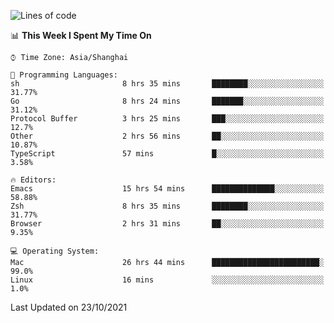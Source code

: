 <!--START_SECTION:waka-->
![Lines of code](https://img.shields.io/badge/From%20Hello%20World%20I%27ve%20Written-34391%20lines%20of%20code-blue)

📊 **This Week I Spent My Time On** 

```text
⌚︎ Time Zone: Asia/Shanghai

💬 Programming Languages: 
sh                       8 hrs 35 mins       ████████░░░░░░░░░░░░░░░░░   31.77% 
Go                       8 hrs 24 mins       ███████░░░░░░░░░░░░░░░░░░   31.12% 
Protocol Buffer          3 hrs 25 mins       ███░░░░░░░░░░░░░░░░░░░░░░   12.7% 
Other                    2 hrs 56 mins       ██░░░░░░░░░░░░░░░░░░░░░░░   10.87% 
TypeScript               57 mins             █░░░░░░░░░░░░░░░░░░░░░░░░   3.58%

🔥 Editors: 
Emacs                    15 hrs 54 mins      ██████████████░░░░░░░░░░░   58.88% 
Zsh                      8 hrs 35 mins       ████████░░░░░░░░░░░░░░░░░   31.77% 
Browser                  2 hrs 31 mins       ██░░░░░░░░░░░░░░░░░░░░░░░   9.35%

💻 Operating System: 
Mac                      26 hrs 44 mins      ████████████████████████░   99.0% 
Linux                    16 mins             ░░░░░░░░░░░░░░░░░░░░░░░░░   1.0%

```


 Last Updated on 23/10/2021
<!--END_SECTION:waka-->
